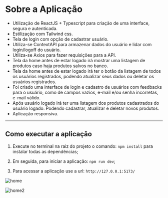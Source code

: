 # Sobre a Aplicação

- Utilização de ReactJS + Typescript para criação de uma interface, segura e autenticada.
- Estilização com Tailwind css.
- Tela de login com opção de cadastrar usuário.
- Utiliza-se ContextAPI para armazenar dados do usuário e lidar com login/logoff do usuário.
- Utiliza-se Axios para fazer requisições para a API.
- Tela da home antes de estar logado irá mostrar uma listagem de produtos caso haja produtos salvos no banco.
- Tela da home antes de estar logado irá ter o botão da listagem de todos os usuários registrados, podendo
atualizar seus dados ou deletar os usuários registrados.
- Foi criado uma interface de login e cadastro de usuários com feedbacks para o usuário, como de campos vazios, e-mail e/ou senha incorretas, e-mail válido.
- Após usuário logado irá ter uma listagem dos produtos cadastrados do usuário logado. Podendo cadastrar, atualizar e deletar novos produtos. 
- Aplicação responsiva.

________________________

## Como executar a aplicação

1.  Execute no terminal na raiz do projeto o comando: `npm install` para instalar todas as dependências;

2.  Em seguida, para iniciar a aplicação: `npm run dev`;

3. Para acessar a aplicação use a url: `http://127.0.0.1:5173/`

![home](https://github.com/bruno-corral/react_product_store/assets/30707330/866da29a-93c3-4583-ab81-93a7c11fba17)

![home2](https://github.com/bruno-corral/react_product_store/assets/30707330/5793d968-a91c-4ecc-a782-2db9fa36878b)


